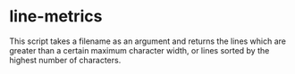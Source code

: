 # line-metrics
This script takes a filename as an argument and returns the lines which are greater than a certain maximum character width, or lines sorted by the highest number of characters. 

